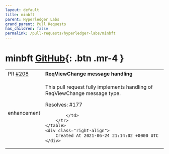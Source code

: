 ```yaml
---
layout: default
title: minbft
parent: Hyperledger Labs
grand_parent: Pull Requests
has_children: false
permalink: /pull-requests/hyperledger-labs/minbft
---
```


# minbft <span class="fs-3 right-align">[GitHub](https://github.com/hyperledger-labs/minbft){: .btn .mr-4 }</span>


<div>
    <table>
        <tr>
            <td>
                PR <a href="https://github.com/hyperledger-labs/minbft/pull/208" class=".btn">#208</a>
            </td>
            <td>
                <b>
                    ReqViewChange message handling
                </b>
            </td>
        </tr>
        <tr>
            <td>
                <span class="chip">enhancement</span>
            </td>
            <td>
                <!-- NOTE: Please check the contribution guideline before submitting -->

<!-- describe the purpose of the pull request, as well as its benefits
     and possible concerns related to the proposed changes -->
This pull request fully implements handling of ReqViewChange message type.

<!-- and reference any issues resolved by the pull request, e.g. #123 -->
Resolves: #177 

            </td>
        </tr>
    </table>
    <div class="right-align">
        Created At 2021-06-24 21:14:02 +0000 UTC
    </div>
</div>

